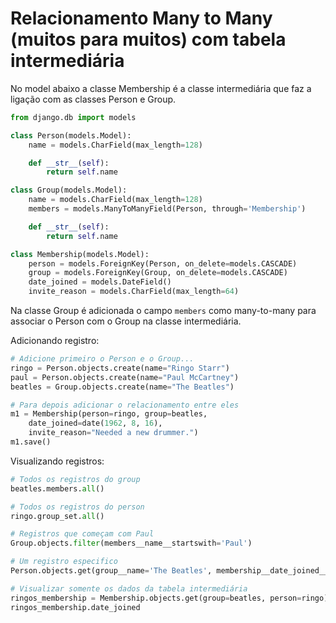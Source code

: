Relacionamento Many to Many (muitos para muitos) com tabela intermediária
===

No model abaixo a classe Membership é a classe intermediária que faz a ligação com as classes
Person e Group.

```python
from django.db import models

class Person(models.Model):
    name = models.CharField(max_length=128)

    def __str__(self):
        return self.name

class Group(models.Model):
    name = models.CharField(max_length=128)
    members = models.ManyToManyField(Person, through='Membership')

    def __str__(self):
        return self.name

class Membership(models.Model):
    person = models.ForeignKey(Person, on_delete=models.CASCADE)
    group = models.ForeignKey(Group, on_delete=models.CASCADE)
    date_joined = models.DateField()
    invite_reason = models.CharField(max_length=64)
```

Na classe Group é adicionada o campo `members` como many-to-many para associar o Person com o Group
na classe intermediária.

Adicionando registro:

```python
# Adicione primeiro o Person e o Group...
ringo = Person.objects.create(name="Ringo Starr")
paul = Person.objects.create(name="Paul McCartney")
beatles = Group.objects.create(name="The Beatles")

# Para depois adicionar o relacionamento entre eles
m1 = Membership(person=ringo, group=beatles,
    date_joined=date(1962, 8, 16),
    invite_reason="Needed a new drummer.")
m1.save()
```

Visualizando registros:

```python
# Todos os registros do group
beatles.members.all()

# Todos os registros do person
ringo.group_set.all()

# Registros que começam com Paul
Group.objects.filter(members__name__startswith='Paul')

# Um registro especifico
Person.objects.get(group__name='The Beatles', membership__date_joined__gt=date(1961,1,1))

# Visualizar somente os dados da tabela intermediária
ringos_membership = Membership.objects.get(group=beatles, person=ringo)
ringos_membership.date_joined
```